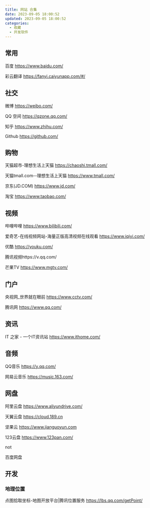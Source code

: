 ```yaml
---
title: 网站 合集
date: 2023-09-05 18:00:52
updated: 2023-09-05 18:00:52
categories:
  - 收藏
  - 开发软件
---
```


## 常用

百度 <https://www.baidu.com/>

彩云翻译 <https://fanyi.caiyunapp.com/#/>

## 社交

微博 <https://weibo.com/>

QQ 空间 <https://qzone.qq.com/>

知乎 <https://www.zhihu.com/>

Github <https://github.com/>

## 购物

天猫超市-理想生活上天猫 https://chaoshi.tmall.com/

天猫tmall.com--理想生活上天猫 https://www.tmall.com/

京东(JD.COM) https://www.jd.com/

淘宝 https://www.taobao.com/

## 视频

哔哩哔哩 https://www.bilibili.com/

爱奇艺-在线视频网站-海量正版高清视频在线观看 https://www.iqiyi.com/

优酷 https://youku.com/

腾讯视频https://v.qq.com/

芒果TV https://www.mgtv.com/

## 门户

央视网_世界就在眼前 <https://www.cctv.com/>

腾讯网 <https://www.qq.com/>

## 资讯

IT 之家 - 一个IT资讯站 <https://www.ithome.com/>

## 音频

QQ音乐 <https://y.qq.com/>

网易云音乐 <https://music.163.com/>

## 网盘

阿里云盘 <https://www.aliyundrive.com/>

天翼云盘 <https://cloud.189.cn>

坚果云 <https://www.jianguoyun.com>

123云盘 <https://www.123pan.com/>

not

百度网盘

## 开发

### 地理位置

点图拾取坐标-地图开放平台|腾讯位置服务
<https://lbs.qq.com/getPoint/>

